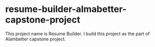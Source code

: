 # resume-builder-almabetter-capstone-project
This project name is Resume Builder. I build this project as the part of Alambetter capstone project. 
